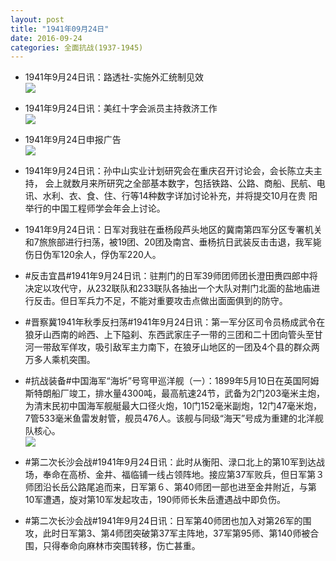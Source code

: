 ```yaml
---
layout: post
title: "1941年09月24日"
date: 2016-09-24
categories: 全面抗战(1937-1945)
---
```


<meta name="referrer" content="no-referrer" />

- 1941年9月24日讯：路透社-实施外汇统制见效 <br/><img src="https://ww3.sinaimg.cn/large/aca367d8jw1f852lvaxz0j20f40eg41j.jpg" />

- 1941年9月24日讯：美红十字会派员主持救济工作 <br/><img src="https://ww3.sinaimg.cn/large/aca367d8jw1f850uzljh6j20dz0dx771.jpg" />

- 1941年9月24日申报广告 <br/><img src="https://ww1.sinaimg.cn/large/aca367d8jw1f84z4mb53cj20pj0fs0x8.jpg" />

- 1941年9月24日讯：孙中山实业计划研究会在重庆召开讨论会，会长陈立夫主持， 会上就数月来所研究之全部基本数字，包括铁路、公路、商船、民航、电 讯、水利、衣、食、住、行等14种数字详加讨论补充，并将提交10月在贵 阳举行的中国工程师学会年会上讨论。 

- 1941年9月24日讯：日军对我驻在垂杨段芦头地区的冀南第四军分区专署机关和7旅旅部进行扫荡，被19团、20团及南宫、垂杨抗日武装反击击退，我军毙伤日伪军120余人，俘伪军220人。 

- #反击宜昌#1941年9月24日讯：驻荆门的日军39师团师团长澄田赉四郎中将决定以攻代守，从232联队和233联队各抽出一个大队对荆门北面的盐地庙进行反击。但日军兵力不足，不能对重要攻击点做出面面俱到的防守。 

- #晋察冀1941年秋季反扫荡#1941年9月24日讯：第一军分区司令员杨成武令在狼牙山西南的岭西、上下隘刹、东西武家庄子一带的三团和二十团向管头至甘河一带敌军佯攻，吸引敌军主力南下，在狼牙山地区的一团及4个县的群众两万多人乘机突围。 

- #抗战装备#中国海军“海圻”号穹甲巡洋舰（一）：1899年5月10日在英国阿姆斯特朗船厂竣工，排水量4300吨，最高航速24节，武备为2门203毫米主炮，为清末民初中国海军舰艇最大口径火炮，10门152毫米副炮，12门47毫米炮，7管533毫米鱼雷发射管，舰员476人。该舰与同级“海天”号成为重建的北洋舰队核心。 <br/><img src="https://ww4.sinaimg.cn/large/aca367d8gw1f84guq39dwj207g0pataj.jpg" />

- #第二次长沙会战#1941年9月24日讯：此时从衡阳、渌口北上的第10军到达战场，奉命在高桥、金井、福临铺一线占领阵地。接应第37军败兵，但日军第３师团沿长岳公路尾追而来，日军第６、第40师团一部也进至金井附近，与第10军遭遇，旋对第10军发起攻击，190师师长朱岳遭遇战中即负伤。 

- #第二次长沙会战#1941年9月24日讯：日军第40师团也加入对第26军的围攻，此时日军第3、第4师团突破第37军主阵地，37军第95师、第140师被合围，只得奉命向麻林市突围转移，伤亡甚重。 


